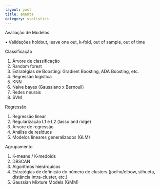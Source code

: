 ```yaml
---
layout: post
title: ementa
category: statistics
---
```


Avaliação de Modelos 
 
• Validações holdout, leave one out, k-fold, out of sample, out of time  
 
Classificação 
 
1. Árvore de classificação 
2. Random forest 
3. Estratégias de Boosting: Gradient Boosting, ADA Boosting, etc. 
4. Regressão logística 
5. KNN 
6. Naive bayes (Gaussiano x Bernouli) 
7. Redes neurais 
8. SVM 

Regressão  
 
1. Regressão linear 
2. Regularização L1 e L2 (lasso and ridge)
3. Árvore de regressão 
4. Análise de resíduos 
5. Modelos lineares generalizados (GLM) 

Agrupamento  
 
1. K-means / K-medoids 
2. DBSCAN 
3. Algoritmos hierárquicos 
4. Estratégias de definição do número de clusters (joelho/elbow, silhueta, distância 
intra-cluster, etc.) 
5. Gaussian Mixture Models (GMM) 
